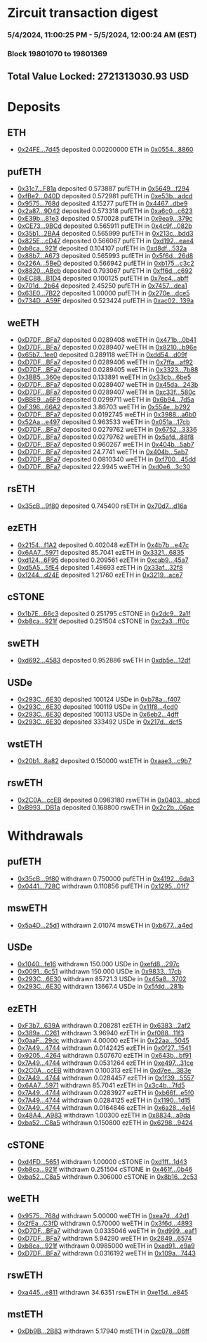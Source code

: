 # Zircuit transaction digest
### 5/4/2024, 11:00:25 PM - 5/5/2024, 12:00:24 AM (EST)
### Block 19801070 to 19801369

## Total Value Locked: 2721313030.93 USD

# Deposits
## ETH
- [0x24FE...7d45](https://etherscan.io/address/0x24FE13AF666b4C1C39F1E7eecD1A50929b057d45) deposited 0.00200000 ETH in [0x0554...8860](https://etherscan.io/tx/0x24FE13AF666b4C1C39F1E7eecD1A50929b057d45)
## pufETH
- [0x31c7...F81a](https://etherscan.io/address/0x31c75390405e703fDa6b6783d84d3c031BC5F81a) deposited 0.573887 pufETH in [0x5649...f294](https://etherscan.io/tx/0x31c75390405e703fDa6b6783d84d3c031BC5F81a)
- [0xfBe2...040D](https://etherscan.io/address/0xfBe27ae39dd92a7abc605DfaB8CFFF15325f040D) deposited 0.572981 pufETH in [0xe53b...adcd](https://etherscan.io/tx/0xfBe27ae39dd92a7abc605DfaB8CFFF15325f040D)
- [0x9575...768d](https://etherscan.io/address/0x95750Ee8bE833a2Cd5c1aCC3f91a21687af1768d) deposited 4.15277 pufETH in [0x4467...dbe9](https://etherscan.io/tx/0x95750Ee8bE833a2Cd5c1aCC3f91a21687af1768d)
- [0x2a87...9D42](https://etherscan.io/address/0x2a87881Ba396CB7E958F64eCeF703B5Ba9e99D42) deposited 0.573318 pufETH in [0xa6c0...c623](https://etherscan.io/tx/0x2a87881Ba396CB7E958F64eCeF703B5Ba9e99D42)
- [0xE39b...81e3](https://etherscan.io/address/0xE39b262376Da406f14774eb2B530d047f99f81e3) deposited 0.570028 pufETH in [0x9ea9...379c](https://etherscan.io/tx/0xE39b262376Da406f14774eb2B530d047f99f81e3)
- [0xCE73...9BCd](https://etherscan.io/address/0xCE7319475216036f01F4ec8B2648a3cd3c299BCd) deposited 0.565911 pufETH in [0x4c9f...082b](https://etherscan.io/tx/0xCE7319475216036f01F4ec8B2648a3cd3c299BCd)
- [0x35b1...2BA4](https://etherscan.io/address/0x35b1C7881A65C302AA99A39D899F79402C2d2BA4) deposited 0.565999 pufETH in [0x213c...bdd3](https://etherscan.io/tx/0x35b1C7881A65C302AA99A39D899F79402C2d2BA4)
- [0x825E...cD47](https://etherscan.io/address/0x825E65dEcE187A6Aee615104b8970d51504EcD47) deposited 0.566067 pufETH in [0xd192...eae4](https://etherscan.io/tx/0x825E65dEcE187A6Aee615104b8970d51504EcD47)
- [0xb8ca...921f](https://etherscan.io/address/0xb8ca87B017906b4eaC99D830aB42827d4046921f) deposited 0.104107 pufETH in [0xd8df...532a](https://etherscan.io/tx/0xb8ca87B017906b4eaC99D830aB42827d4046921f)
- [0x88b7...A673](https://etherscan.io/address/0x88b709eb19786d651D5506af0342eBe2dDCFA673) deposited 0.565993 pufETH in [0x5f6d...26d8](https://etherscan.io/tx/0x88b709eb19786d651D5506af0342eBe2dDCFA673)
- [0x226A...5BeD](https://etherscan.io/address/0x226AE75c1FdE04dC07f26b56c9B27fc620675BeD) deposited 0.566942 pufETH in [0xb175...c3c2](https://etherscan.io/tx/0x226AE75c1FdE04dC07f26b56c9B27fc620675BeD)
- [0x8820...ABcb](https://etherscan.io/address/0x882095Be325Cc0e8d9F099Ce479c20Ab5E13ABcb) deposited 0.793067 pufETH in [0xff6d...c692](https://etherscan.io/tx/0x882095Be325Cc0e8d9F099Ce479c20Ab5E13ABcb)
- [0xEC88...B1D4](https://etherscan.io/address/0xEC8870Db7B2696cAa49bEa5890dB6047eB50B1D4) deposited 0.100125 pufETH in [0x7ec4...abff](https://etherscan.io/tx/0xEC8870Db7B2696cAa49bEa5890dB6047eB50B1D4)
- [0x701d...2b64](https://etherscan.io/address/0x701dF2Ccd064B4E6ed71aeDD9787A52f12D92b64) deposited 2.45250 pufETH in [0x7457...dea1](https://etherscan.io/tx/0x701dF2Ccd064B4E6ed71aeDD9787A52f12D92b64)
- [0x63E0...7B22](https://etherscan.io/address/0x63E0C99876c42f21d8A75E09E2704ce8c0D77B22) deposited 1.00000 pufETH in [0x270e...dce5](https://etherscan.io/tx/0x63E0C99876c42f21d8A75E09E2704ce8c0D77B22)
- [0x734D...A59F](https://etherscan.io/address/0x734DD71c278654a622AA0ef6623A39404F05A59F) deposited 0.523424 pufETH in [0xac02...139a](https://etherscan.io/tx/0x734DD71c278654a622AA0ef6623A39404F05A59F)
## weETH
- [0xD7DF...BFa7](https://etherscan.io/address/0xD7DF7E085214743530afF339aFC420c7c720BFa7) deposited 0.0289408 weETH in [0x471b...0b41](https://etherscan.io/tx/0xD7DF7E085214743530afF339aFC420c7c720BFa7)
- [0xD7DF...BFa7](https://etherscan.io/address/0xD7DF7E085214743530afF339aFC420c7c720BFa7) deposited 0.0289407 weETH in [0x8210...b96e](https://etherscan.io/tx/0xD7DF7E085214743530afF339aFC420c7c720BFa7)
- [0x65b7...1ee0](https://etherscan.io/address/0x65b75050255BD57a8Bd155F85b91B403C6AA1ee0) deposited 0.289118 weETH in [0xdd54...d09f](https://etherscan.io/tx/0x65b75050255BD57a8Bd155F85b91B403C6AA1ee0)
- [0xD7DF...BFa7](https://etherscan.io/address/0xD7DF7E085214743530afF339aFC420c7c720BFa7) deposited 0.0289406 weETH in [0x7ffa...af92](https://etherscan.io/tx/0xD7DF7E085214743530afF339aFC420c7c720BFa7)
- [0xD7DF...BFa7](https://etherscan.io/address/0xD7DF7E085214743530afF339aFC420c7c720BFa7) deposited 0.0289405 weETH in [0x3323...7b88](https://etherscan.io/tx/0xD7DF7E085214743530afF339aFC420c7c720BFa7)
- [0x3BB5...360e](https://etherscan.io/address/0x3BB5CB16b50723D8254e285Ab9EBE11b799A360e) deposited 0.133891 weETH in [0x33cb...6be5](https://etherscan.io/tx/0x3BB5CB16b50723D8254e285Ab9EBE11b799A360e)
- [0xD7DF...BFa7](https://etherscan.io/address/0xD7DF7E085214743530afF339aFC420c7c720BFa7) deposited 0.0289407 weETH in [0x45da...243b](https://etherscan.io/tx/0xD7DF7E085214743530afF339aFC420c7c720BFa7)
- [0xD7DF...BFa7](https://etherscan.io/address/0xD7DF7E085214743530afF339aFC420c7c720BFa7) deposited 0.0289407 weETH in [0xc33f...580c](https://etherscan.io/tx/0xD7DF7E085214743530afF339aFC420c7c720BFa7)
- [0xBBE9...a6F9](https://etherscan.io/address/0xBBE9b215C3C3eE83cA0dCA80C6C90120D996a6F9) deposited 0.0299711 weETH in [0x6b94...7d5a](https://etherscan.io/tx/0xBBE9b215C3C3eE83cA0dCA80C6C90120D996a6F9)
- [0xF396...66A2](https://etherscan.io/address/0xF396126d4ce9e8b8f8c70b5173b46834AEeF66A2) deposited 3.86703 weETH in [0x554e...b292](https://etherscan.io/tx/0xF396126d4ce9e8b8f8c70b5173b46834AEeF66A2)
- [0xD7DF...BFa7](https://etherscan.io/address/0xD7DF7E085214743530afF339aFC420c7c720BFa7) deposited 0.0192745 weETH in [0x3988...a6b0](https://etherscan.io/tx/0xD7DF7E085214743530afF339aFC420c7c720BFa7)
- [0x52Aa...e497](https://etherscan.io/address/0x52Aa899454998Be5b000Ad077a46Bbe360F4e497) deposited 0.963533 weETH in [0x051a...17cb](https://etherscan.io/tx/0x52Aa899454998Be5b000Ad077a46Bbe360F4e497)
- [0xD7DF...BFa7](https://etherscan.io/address/0xD7DF7E085214743530afF339aFC420c7c720BFa7) deposited 0.0279762 weETH in [0x6752...3336](https://etherscan.io/tx/0xD7DF7E085214743530afF339aFC420c7c720BFa7)
- [0xD7DF...BFa7](https://etherscan.io/address/0xD7DF7E085214743530afF339aFC420c7c720BFa7) deposited 0.0279762 weETH in [0x5afd...88f8](https://etherscan.io/tx/0xD7DF7E085214743530afF339aFC420c7c720BFa7)
- [0xD7DF...BFa7](https://etherscan.io/address/0xD7DF7E085214743530afF339aFC420c7c720BFa7) deposited 0.960267 weETH in [0x404b...5ab7](https://etherscan.io/tx/0xD7DF7E085214743530afF339aFC420c7c720BFa7)
- [0xD7DF...BFa7](https://etherscan.io/address/0xD7DF7E085214743530afF339aFC420c7c720BFa7) deposited 24.7741 weETH in [0x404b...5ab7](https://etherscan.io/tx/0xD7DF7E085214743530afF339aFC420c7c720BFa7)
- [0xD7DF...BFa7](https://etherscan.io/address/0xD7DF7E085214743530afF339aFC420c7c720BFa7) deposited 0.0810340 weETH in [0xf700...45dd](https://etherscan.io/tx/0xD7DF7E085214743530afF339aFC420c7c720BFa7)
- [0xD7DF...BFa7](https://etherscan.io/address/0xD7DF7E085214743530afF339aFC420c7c720BFa7) deposited 22.9945 weETH in [0xd0e6...3c30](https://etherscan.io/tx/0xD7DF7E085214743530afF339aFC420c7c720BFa7)
## rsETH
- [0x35cB...9f80](https://etherscan.io/address/0x35cBF3b799cB2bD7200D276a83FD3AB198299f80) deposited 0.745400 rsETH in [0x70d7...d16a](https://etherscan.io/tx/0x35cBF3b799cB2bD7200D276a83FD3AB198299f80)
## ezETH
- [0x2154...f1A2](https://etherscan.io/address/0x2154bBcE5bbf61F51de52daAd0D055dBA455f1A2) deposited 0.402048 ezETH in [0x4b7b...e47c](https://etherscan.io/tx/0x2154bBcE5bbf61F51de52daAd0D055dBA455f1A2)
- [0x6AA7...5971](https://etherscan.io/address/0x6AA74D48109BBe52Cd34734260c0C9fed8c25971) deposited 85.7041 ezETH in [0x3321...6835](https://etherscan.io/tx/0x6AA74D48109BBe52Cd34734260c0C9fed8c25971)
- [0xd124...6F95](https://etherscan.io/address/0xd1249af67D579b7B4F8cdd83bb2be467549d6F95) deposited 0.209561 ezETH in [0xcab9...45a7](https://etherscan.io/tx/0xd1249af67D579b7B4F8cdd83bb2be467549d6F95)
- [0xd5A5...5fE4](https://etherscan.io/address/0xd5A50234f424666a02Dfac23A78ac7c8e6175fE4) deposited 1.48693 ezETH in [0x33af...32f8](https://etherscan.io/tx/0xd5A50234f424666a02Dfac23A78ac7c8e6175fE4)
- [0x1244...d24E](https://etherscan.io/address/0x1244d96845D94B3d1A550110A5C97Ef018F4d24E) deposited 1.21760 ezETH in [0x3219...ace7](https://etherscan.io/tx/0x1244d96845D94B3d1A550110A5C97Ef018F4d24E)
## cSTONE
- [0x1b7E...66c3](https://etherscan.io/address/0x1b7Ebd42D4869CD7865E2f939aDd07854c5466c3) deposited 0.251795 cSTONE in [0x2dc9...2a1f](https://etherscan.io/tx/0x1b7Ebd42D4869CD7865E2f939aDd07854c5466c3)
- [0xb8ca...921f](https://etherscan.io/address/0xb8ca87B017906b4eaC99D830aB42827d4046921f) deposited 0.251504 cSTONE in [0xc2a3...ff0c](https://etherscan.io/tx/0xb8ca87B017906b4eaC99D830aB42827d4046921f)
## swETH
- [0xd692...4583](https://etherscan.io/address/0xd692e8e0DBd3b4b9dFefE0500F097c17AbEA4583) deposited 0.952886 swETH in [0xdb5e...12df](https://etherscan.io/tx/0xd692e8e0DBd3b4b9dFefE0500F097c17AbEA4583)
## USDe
- [0x293C...6E30](https://etherscan.io/address/0x293C6937D8D82e05B01335F7B33FBA0c8e256E30) deposited 100124 USDe in [0xb78a...f407](https://etherscan.io/tx/0x293C6937D8D82e05B01335F7B33FBA0c8e256E30)
- [0x293C...6E30](https://etherscan.io/address/0x293C6937D8D82e05B01335F7B33FBA0c8e256E30) deposited 100119 USDe in [0x11f8...4cd0](https://etherscan.io/tx/0x293C6937D8D82e05B01335F7B33FBA0c8e256E30)
- [0x293C...6E30](https://etherscan.io/address/0x293C6937D8D82e05B01335F7B33FBA0c8e256E30) deposited 100113 USDe in [0x6eb2...4dff](https://etherscan.io/tx/0x293C6937D8D82e05B01335F7B33FBA0c8e256E30)
- [0x293C...6E30](https://etherscan.io/address/0x293C6937D8D82e05B01335F7B33FBA0c8e256E30) deposited 333492 USDe in [0x217d...dcf5](https://etherscan.io/tx/0x293C6937D8D82e05B01335F7B33FBA0c8e256E30)
## wstETH
- [0x20b1...8a82](https://etherscan.io/address/0x20b16037011d448461C63Ec6bEf1818C01898a82) deposited 0.150000 wstETH in [0xaae3...c9b7](https://etherscan.io/tx/0x20b16037011d448461C63Ec6bEf1818C01898a82)
## rswETH
- [0x2C0A...ccEB](https://etherscan.io/address/0x2C0A5AB60753DC836716e067662e58a18D9EccEB) deposited 0.0983180 rswETH in [0x0403...abcd](https://etherscan.io/tx/0x2C0A5AB60753DC836716e067662e58a18D9EccEB)
- [0xB993...DB1a](https://etherscan.io/address/0xB993219C3D6e351cd64db4c7AcB3cD4167e6DB1a) deposited 0.168800 rswETH in [0x2c2b...06ae](https://etherscan.io/tx/0xB993219C3D6e351cd64db4c7AcB3cD4167e6DB1a)
# Withdrawals
## pufETH
- [0x35cB...9f80](https://etherscan.io/address/0x35cBF3b799cB2bD7200D276a83FD3AB198299f80) withdrawn 0.750000 pufETH in [0x4192...6da3](https://etherscan.io/tx/0x35cBF3b799cB2bD7200D276a83FD3AB198299f80)
- [0x0441...728C](https://etherscan.io/address/0x0441A5C16059E8D2B204e775e9213e57536B728C) withdrawn 0.110856 pufETH in [0x1295...01f7](https://etherscan.io/tx/0x0441A5C16059E8D2B204e775e9213e57536B728C)
## mswETH
- [0x5a4D...25d1](https://etherscan.io/address/0x5a4Db3F86C8eeF6030418598188E29CEa86025d1) withdrawn 2.01074 mswETH in [0xb677...a4ed](https://etherscan.io/tx/0x5a4Db3F86C8eeF6030418598188E29CEa86025d1)
## USDe
- [0x1040...fe16](https://etherscan.io/address/0x1040f5AEea327037E0a06732236F4A210894fe16) withdrawn 150.000 USDe in [0xefd8...297c](https://etherscan.io/tx/0x1040f5AEea327037E0a06732236F4A210894fe16)
- [0x0091...6c51](https://etherscan.io/address/0x009155733d704654488f47eAABcbc5653f396c51) withdrawn 150.000 USDe in [0x9833...17cb](https://etherscan.io/tx/0x009155733d704654488f47eAABcbc5653f396c51)
- [0x293C...6E30](https://etherscan.io/address/0x293C6937D8D82e05B01335F7B33FBA0c8e256E30) withdrawn 85721.3 USDe in [0x45a8...3702](https://etherscan.io/tx/0x293C6937D8D82e05B01335F7B33FBA0c8e256E30)
- [0x293C...6E30](https://etherscan.io/address/0x293C6937D8D82e05B01335F7B33FBA0c8e256E30) withdrawn 13667.4 USDe in [0x5fdd...281b](https://etherscan.io/tx/0x293C6937D8D82e05B01335F7B33FBA0c8e256E30)
## ezETH
- [0xF3b7...639A](https://etherscan.io/address/0xF3b706A26Fa7298bf1309a49ccb5886DB176639A) withdrawn 0.208281 ezETH in [0x6383...2af2](https://etherscan.io/tx/0xF3b706A26Fa7298bf1309a49ccb5886DB176639A)
- [0x389a...C261](https://etherscan.io/address/0x389aaDF4c6b50A1bFeAE37300e484DB6A61BC261) withdrawn 3.96940 ezETH in [0xf088...11f3](https://etherscan.io/tx/0x389aaDF4c6b50A1bFeAE37300e484DB6A61BC261)
- [0x0aaF...29dc](https://etherscan.io/address/0x0aaFaC529c9D80beD983AC8ab42118c22b9629dc) withdrawn 4.00000 ezETH in [0x22aa...5045](https://etherscan.io/tx/0x0aaFaC529c9D80beD983AC8ab42118c22b9629dc)
- [0x7A49...4744](https://etherscan.io/address/0x7A493Be5c2ce014cD049Bf178a1ac0Db1B434744) withdrawn 0.0142425 ezETH in [0x0f27...1541](https://etherscan.io/tx/0x7A493Be5c2ce014cD049Bf178a1ac0Db1B434744)
- [0x9205...4264](https://etherscan.io/address/0x92054AD5051C5b944Bfca7600bfdeCC6a5504264) withdrawn 0.507670 ezETH in [0x643b...bf91](https://etherscan.io/tx/0x92054AD5051C5b944Bfca7600bfdeCC6a5504264)
- [0x7A49...4744](https://etherscan.io/address/0x7A493Be5c2ce014cD049Bf178a1ac0Db1B434744) withdrawn 0.0531264 ezETH in [0xe497...31ce](https://etherscan.io/tx/0x7A493Be5c2ce014cD049Bf178a1ac0Db1B434744)
- [0x2C0A...ccEB](https://etherscan.io/address/0x2C0A5AB60753DC836716e067662e58a18D9EccEB) withdrawn 0.100313 ezETH in [0xd7ee...383e](https://etherscan.io/tx/0x2C0A5AB60753DC836716e067662e58a18D9EccEB)
- [0x7A49...4744](https://etherscan.io/address/0x7A493Be5c2ce014cD049Bf178a1ac0Db1B434744) withdrawn 0.0284457 ezETH in [0x1f39...5557](https://etherscan.io/tx/0x7A493Be5c2ce014cD049Bf178a1ac0Db1B434744)
- [0x6AA7...5971](https://etherscan.io/address/0x6AA74D48109BBe52Cd34734260c0C9fed8c25971) withdrawn 85.7041 ezETH in [0x3c4b...7fd5](https://etherscan.io/tx/0x6AA74D48109BBe52Cd34734260c0C9fed8c25971)
- [0x7A49...4744](https://etherscan.io/address/0x7A493Be5c2ce014cD049Bf178a1ac0Db1B434744) withdrawn 0.0283927 ezETH in [0xb66f...e5f0](https://etherscan.io/tx/0x7A493Be5c2ce014cD049Bf178a1ac0Db1B434744)
- [0x7A49...4744](https://etherscan.io/address/0x7A493Be5c2ce014cD049Bf178a1ac0Db1B434744) withdrawn 0.0284125 ezETH in [0x1190...1d15](https://etherscan.io/tx/0x7A493Be5c2ce014cD049Bf178a1ac0Db1B434744)
- [0x7A49...4744](https://etherscan.io/address/0x7A493Be5c2ce014cD049Bf178a1ac0Db1B434744) withdrawn 0.0164846 ezETH in [0x6a28...4e14](https://etherscan.io/tx/0x7A493Be5c2ce014cD049Bf178a1ac0Db1B434744)
- [0x48A4...A983](https://etherscan.io/address/0x48A4040C0b14dE3bb9593D6293a54F30cD03A983) withdrawn 1.00300 ezETH in [0x8834...a9da](https://etherscan.io/tx/0x48A4040C0b14dE3bb9593D6293a54F30cD03A983)
- [0xba52...C8a5](https://etherscan.io/address/0xba52d15b958848C304ECdBDD718b0C13A4BDC8a5) withdrawn 0.150800 ezETH in [0x6298...9424](https://etherscan.io/tx/0xba52d15b958848C304ECdBDD718b0C13A4BDC8a5)
## cSTONE
- [0xd4FD...5651](https://etherscan.io/address/0xd4FD9a96dCBdABAC24Ab28236b391849b8835651) withdrawn 1.00000 cSTONE in [0xd1ff...1d43](https://etherscan.io/tx/0xd4FD9a96dCBdABAC24Ab28236b391849b8835651)
- [0xb8ca...921f](https://etherscan.io/address/0xb8ca87B017906b4eaC99D830aB42827d4046921f) withdrawn 0.251504 cSTONE in [0x461f...0b46](https://etherscan.io/tx/0xb8ca87B017906b4eaC99D830aB42827d4046921f)
- [0xba52...C8a5](https://etherscan.io/address/0xba52d15b958848C304ECdBDD718b0C13A4BDC8a5) withdrawn 0.306000 cSTONE in [0x8b16...2c53](https://etherscan.io/tx/0xba52d15b958848C304ECdBDD718b0C13A4BDC8a5)
## weETH
- [0x9575...768d](https://etherscan.io/address/0x95750Ee8bE833a2Cd5c1aCC3f91a21687af1768d) withdrawn 5.00000 weETH in [0xea7d...42d1](https://etherscan.io/tx/0x95750Ee8bE833a2Cd5c1aCC3f91a21687af1768d)
- [0x2fEa...C3fD](https://etherscan.io/address/0x2fEa4863082ad91979aA8C011048BA5F3EA2C3fD) withdrawn 0.570000 weETH in [0x3f6d...4893](https://etherscan.io/tx/0x2fEa4863082ad91979aA8C011048BA5F3EA2C3fD)
- [0xD7DF...BFa7](https://etherscan.io/address/0xD7DF7E085214743530afF339aFC420c7c720BFa7) withdrawn 0.0335046 weETH in [0xd999...eaf1](https://etherscan.io/tx/0xD7DF7E085214743530afF339aFC420c7c720BFa7)
- [0xD7DF...BFa7](https://etherscan.io/address/0xD7DF7E085214743530afF339aFC420c7c720BFa7) withdrawn 5.94290 weETH in [0x2849...6574](https://etherscan.io/tx/0xD7DF7E085214743530afF339aFC420c7c720BFa7)
- [0xb8ca...921f](https://etherscan.io/address/0xb8ca87B017906b4eaC99D830aB42827d4046921f) withdrawn 0.0985000 weETH in [0xad91...e9a9](https://etherscan.io/tx/0xb8ca87B017906b4eaC99D830aB42827d4046921f)
- [0xD7DF...BFa7](https://etherscan.io/address/0xD7DF7E085214743530afF339aFC420c7c720BFa7) withdrawn 0.0316192 weETH in [0x109a...7443](https://etherscan.io/tx/0xD7DF7E085214743530afF339aFC420c7c720BFa7)
## rswETH
- [0xa445...e811](https://etherscan.io/address/0xa445c68d0a6D7B67bF9B863F56040E3061CAe811) withdrawn 34.6351 rswETH in [0xe15d...e845](https://etherscan.io/tx/0xa445c68d0a6D7B67bF9B863F56040E3061CAe811)
## mstETH
- [0xDb9B...2B83](https://etherscan.io/address/0xDb9B4f23f19438e8085B4FFa795Fe7E2cD142B83) withdrawn 5.17940 mstETH in [0xc078...06ff](https://etherscan.io/tx/0xDb9B4f23f19438e8085B4FFa795Fe7E2cD142B83)

